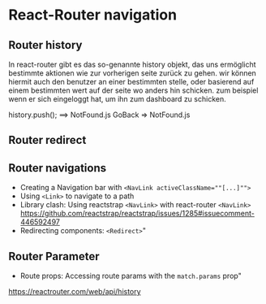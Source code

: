 

# React-Router navigation

## Router history
In react-router gibt es das so-genannte history objekt, das uns ermöglicht bestimmte aktionen wie zur vorherigen seite zurück zu gehen.
wir können hiermit auch den benutzer an einer bestimmten stelle, oder basierend auf einem bestimmten wert auf der seite wo anders hin schicken. zum beispiel wenn er sich eingeloggt hat, um ihn zum dashboard zu schicken.

history.push(); ==> NotFound.js
GoBack => NotFound.js

## Router redirect

## Router navigations
- Creating a Navigation bar with `<NavLink activeClassName=""[...]"">`
- Using `<Link>` to navigate to a path
- Library clash: Using reactstrap `<NavLink>` with react-router `<NavLink>`
  https://github.com/reactstrap/reactstrap/issues/1285#issuecomment-446592497
- Redirecting components: `<Redirect>`"

## Router Parameter
- Route props: Accessing route params with the `match.params` prop"

https://reactrouter.com/web/api/history
